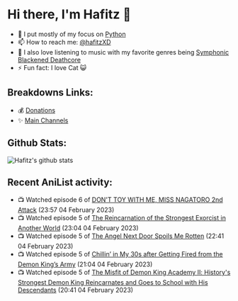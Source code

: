 # Hi there, I'm Hafitz 👋
- 🐍 I put mostly of my focus on [Python](https://python.org)
- 📫 How to reach me: [@hafitzXD](https://t.me/hafitzXD)
- 🎵 I also love listening to music with my favorite genres being [Symphonic Blackened Deathcore](https://youtu.be/qyYmS_iBcy4)
- ⚡ Fun fact: I love Cat 😺

## Breakdowns Links:
- 💰 [Donations](https://t.me/TheBreakdowns/2)
- ✨ [Main Channels](https://t.me/TheBreakdowns)

## Github Stats:
![Hafitz's github stats](https://github-readme-stats.vercel.app/api?username=breakdowns&show_icons=true&count_private=true&bg_color=00000000&text_color=777)

## Recent AniList activity:
<!-- ANILIST_ACTIVITY:start -->

-   📺 Watched episode 6 of [DON'T TOY WITH ME, MISS NAGATORO 2nd Attack](https://anilist.co/anime/140596) (23:57 04 February 2023)
-   📺 Watched episode 5 of [The Reincarnation of the Strongest Exorcist in Another World](https://anilist.co/anime/144553) (23:04 04 February 2023)
-   📺 Watched episode 5 of [The Angel Next Door Spoils Me Rotten](https://anilist.co/anime/143338) (22:41 04 February 2023)
-   📺 Watched episode 5 of [Chillin’ in My 30s after Getting Fired from the Demon King’s Army](https://anilist.co/anime/152523) (21:04 04 February 2023)
-   📺 Watched episode 5 of [The Misfit of Demon King Academy Ⅱ: History's Strongest Demon King Reincarnates and Goes to School with His Descendants](https://anilist.co/anime/130588) (20:41 04 February 2023)

<!-- ANILIST_ACTIVITY:end -->
